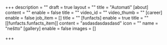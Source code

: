 +++
description = ""
draft = true
layout = ""
title = "Automati"
[about]
content = ""
enable = false
title = ""
video_id = ""
video_thumb = ""
[career]
enable = false
job_item = []
title = ""
[funfacts]
enable = true
title = ""
[[funfacts.funfacts_item]]
content = "asdasdasdasdasd"
icon = ""
name = "neštto"
[gallery]
enable = false
images = []

+++
